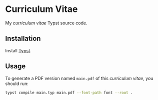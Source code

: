 # Curriculum Vitae

My _curriculum vitae_ Typst source code.

## Installation

Install [Typst](https://typst.app/).

## Usage

To generate a PDF version named `main.pdf` of this _curriculum vitae_, you should run:

```sh
typst compile main.typ main.pdf --font-path font --root .
```
